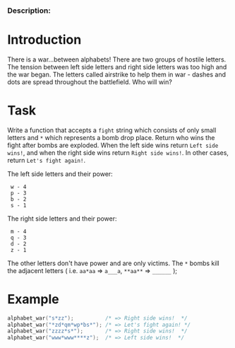 ### Description:

# Introduction

There is a war...between alphabets!
There are two groups of
hostile letters. The tension between left side letters and right side
letters was too high and the war began. The letters called airstrike to
help them in war - dashes and dots are spread throughout the
battlefield.
Who will win?

# Task

Write a function that accepts a `fight` string which consists of only small letters and `*` which represents a bomb drop place. Return who wins the fight after bombs are exploded. When the left side wins return `Left side wins!`, and when the right side wins return `Right side wins!`. In other cases, return `Let's fight again!`.

The left side letters and their power:

```
 w - 4
 p - 3 
 b - 2
 s - 1
```

The right side letters and their power:

```
 m - 4
 q - 3 
 d - 2
 z - 1
```

The other letters don't have power and are only victims.
The `*` bombs kill the adjacent letters ( i.e. `aa*aa` => `a___a`, `**aa**` => `______` );

# Example

```c
alphabet_war("s*zz");          /* => Right side wins!  */
alphabet_war("*zd*qm*wp*bs*"); /* => Let's fight again! */
alphabet_war("zzzz*s*");       /* => Right side wins!  */
alphabet_war("www*www****z");  /* => Left side wins!  */
```
